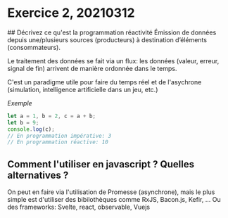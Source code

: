 # Exercice 2, 20210312

## Décrivez ce qu'est la programmation réactivité
Émission de données depuis une/plusieurs sources (producteurs) à destination d’éléments (consommateurs).

Le traitement des données se fait via un flux: les données (valeur, erreur, signal de fin) arrivent de manière ordonnée dans le temps.

C'est un paradigme utile pour faire du temps réel et de l'asychrone (simulation, intelligence artificielle dans un jeu, etc.)

_Exemple_

```javascript
let a = 1, b = 2, c = a + b;
let b = 9;
console.log(c);
// En programmation impérative: 3
// En programmation réactive: 10
```

## Comment l'utiliser en javascript ? Quelles alternatives ?

On peut en faire via l'utilisation de Promesse (asynchrone), mais le plus simple est d'utiliser des bibilothèques comme RxJS, Bacon.js, Kefir, … Ou des frameworks: Svelte, react, observable, Vuejs